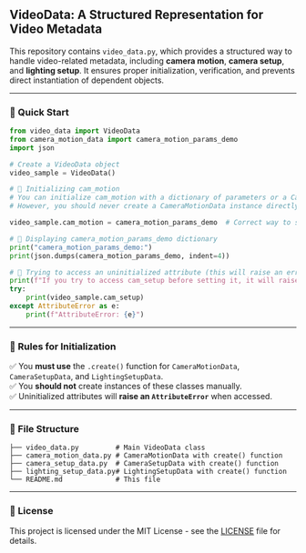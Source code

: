 ## **VideoData: A Structured Representation for Video Metadata**

This repository contains `video_data.py`, which provides a structured way to handle video-related metadata, including **camera motion**, **camera setup**, and **lighting setup**. It ensures proper initialization, verification, and prevents direct instantiation of dependent objects.

---

### **🚀 Quick Start**
```python
from video_data import VideoData
from camera_motion_data import camera_motion_params_demo
import json

# Create a VideoData object
video_sample = VideoData()

# 🔹 Initializing cam_motion
# You can initialize cam_motion with a dictionary of parameters or a CameraMotionData instance
# However, you should never create a CameraMotionData instance directly without using its create() function.

video_sample.cam_motion = camera_motion_params_demo  # Correct way to set

# 🔹 Displaying camera_motion_params_demo dictionary
print("camera_motion_params_demo:")
print(json.dumps(camera_motion_params_demo, indent=4))

# 🔹 Trying to access an uninitialized attribute (this will raise an error)
print(f"If you try to access cam_setup before setting it, it will raise an Error.")
try:
    print(video_sample.cam_setup)
except AttributeError as e:
    print(f"AttributeError: {e}")
```

---

### **🔹 Rules for Initialization**
✅ You **must use** the `.create()` function for `CameraMotionData`, `CameraSetupData`, and `LightingSetupData`.  
✅ You **should not** create instances of these classes manually.  
✅ Uninitialized attributes will **raise an `AttributeError`** when accessed.  

---

### **📂 File Structure**
```
├── video_data.py         # Main VideoData class
├── camera_motion_data.py # CameraMotionData with create() function
├── camera_setup_data.py  # CameraSetupData with create() function
├── lighting_setup_data.py# LightingSetupData with create() function
└── README.md             # This file
```

---

### **📜 License**
This project is licensed under the MIT License - see the [LICENSE](LICENSE) file for details.
